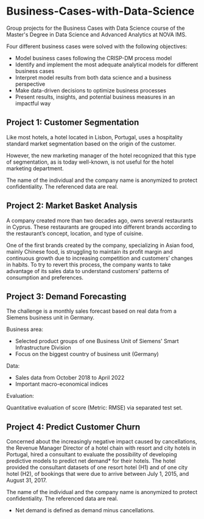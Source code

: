 # Business-Cases-with-Data-Science
Group projects for the Business Cases with Data Science course of the Master's Degree in Data Science and Advanced Analytics at NOVA IMS.

Four different business cases were solved with the following objectives:
- Model business cases following the CRISP-DM process model
- Identify and implement the most adequate analytical models for different business cases
- Interpret model results from both data science and a business perspective
- Make data-driven decisions to optimize business processes
- Present results, insights, and potential business measures in an impactful way

## Project 1: Customer Segmentation

Like most hotels, a hotel located in Lisbon, Portugal, uses a hospitality standard market segmentation based on the origin of the customer. 

However, the new marketing manager of the hotel recognized that this type of segmentation, as is today well-known, is not useful for the hotel marketing department. 

The name of the individual and the company name is anonymized to protect confidentiality. The referenced data are real.

## Project 2: Market Basket Analysis
A company created more than two decades ago, owns several restaurants in Cyprus. These restaurants are grouped into different brands according to the restaurant’s concept, location, and type of cuisine.

One of the first brands created by the company, specializing in Asian food, mainly Chinese food, is struggling to maintain its profit margin and continuous growth due to increasing competition and customers’ changes in habits. To try to revert this process, the company wants to take advantage of its sales data to understand customers’ patterns of consumption and preferences.


## Project 3: Demand Forecasting
The challenge is a monthly sales forecast based on real data from a Siemens business unit in Germany.

Business area:
- Selected product groups of one Business Unit of Siemens' Smart Infrastructure Division
- Focus on the biggest country of business unit (Germany)

Data:
- Sales data from October 2018 to April 2022
- Important macro-economical indices

Evaluation:

Quantitative evaluation of score (Metric: RMSE) via separated test set.

## Project 4: Predict Customer Churn
Concerned about the increasingly negative impact caused by cancellations, the Revenue Manager Director of a hotel chain with resort and city hotels in Portugal, hired a consultant to evaluate the possibility of developing predictive models to predict net demand* for their hotels. The hotel provided the consultant datasets of one resort hotel (H1) and of one city hotel (H2), of bookings that were due to arrive between July 1, 2015, and August 31, 2017.

The name of the individual and the company name is anonymized to protect confidentiality. The referenced data are real.

* Net demand is defined as demand minus cancellations.
